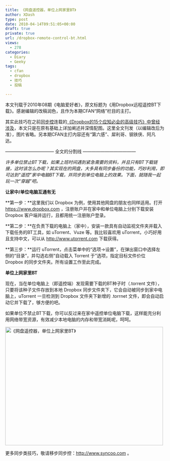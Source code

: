 ```yaml
---
title: 《网盘遥控器，单位上网家里BT》
author: XDash
type: post
date: 2010-04-14T09:51:05+00:00
draft: true
private: true
url: /dropbox-remote-control-bt.html
views:
  - 278
categories:
  - Diary
  - Geeky
tags:
  - cfan
  - dropbox
  - 技巧
  - 投稿

---
```

本文刊载于2010年08期《电脑爱好者》，原文标题为《用Dropbox远程遥控BT下载》。感谢编辑的改稿润色，且作为本期CFAN“网络”栏目的主打。

其实此技巧在之前<a href="http://www.syncoo.com" target="_blank">同步控</a>连载的<a href="http://www.syncoo.com/dropbox-15-hacks-tips-4-1589.htm" target="_blank">《Dropbox的15个应知必会的高级技巧》中曾经涉及</a>，本文只是在原有基础上详加阐述并深情配图。这里全文刊发（以编辑改后为准），图片省略。另本期CFAN主打内容还有“第六感”、犀利哥、钢铁侠、阿凡达。

——————————— 全文的分割线 ————————————

_许多单位禁止BT下载，如果上班时间遇到紧急需要的资料，并且只有BT下载链接，这时该怎么办呢？其实现在的网盘，大多具有同步备份的功能，巧妙利用，即可达到“遥控”家中电脑BT下载，并同步到单位电脑上的效果。下面，就随我一起玩一次“穿越”吧。_

**让家中/单位电脑互通有无**

**第一步：**这里我们以 Dropbox 为例，使用其他网盘的朋友也同样适用。打开 <a href="https://www.dropbox.com" target="_blank">https://www.dropbox.com</a> ，注册账户并在家中和单位电脑上分别下载安装 Dropbox 客户端并运行，且都用统一注册账户登录。

**第二步：**在负责下载的电脑上（家中），安装一款具有自动监视文件夹并载入下载任务的BT工具，如 uTorrent、Vuze 等。我比较喜欢用 uTorrent，小巧好用且支持中文，可以从 <a href="http://www.utorrent.com" target="_blank">http://www.utorrent.com</a> 下载获得。

<!--more-->

**第三步：**运行 uTorrent，点击菜单中的“选项->设置”，在弹出窗口中选择左侧的“目录”，并勾选右侧“自动载入 Torrent 于”选项，指定目标文件价位 Dropbox 的同步文件夹。所有设置工作至此完成。

**单位上网家里BT**

现在，当在单位电脑上（即遥控端）发现需要下载的BT种子时（.torrent 文件），只要将该种子文件存放到本地 Dropbox 同步文件夹下，它会自动被同步到家中电脑上，uTorrent 一旦检测到 Dropbox 文件夹下新增的 .torrnet 文件，即会自动启动它并下载了，够方便的吧。

如果单位不禁止BT下载，你可以反过来在家中遥控单位电脑下载，这样能充分利用网络带宽资源，有效减少本地电脑的内存和带宽消耗呢，呵呵。

<img loading="lazy" decoding="async" class="alignnone size-full wp-image-3325" title="《网盘遥控器，单位上网家里BT》" src="http://www.fanbing.net/wp-content/uploads/2010/04/DSCN2892.jpg" alt="《网盘遥控器，单位上网家里BT》" width="500" height="375" /> 

更多同步类技巧，敬请移步同步控：<a href="http://www.syncoo.com" target="_blank">http://www.syncoo.com</a> 。